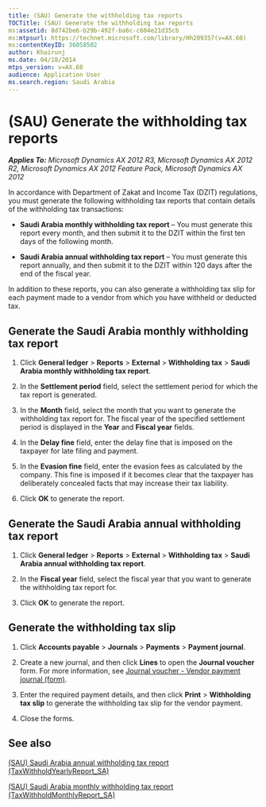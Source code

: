 ```yaml
---
title: (SAU) Generate the withholding tax reports
TOCTitle: (SAU) Generate the withholding tax reports
ms:assetid: 8d742be6-b29b-492f-ba6c-c604e21d35cb
ms:mtpsurl: https://technet.microsoft.com/library/Hh209357(v=AX.60)
ms:contentKeyID: 36058502
author: Khairunj
ms.date: 04/18/2014
mtps_version: v=AX.60
audience: Application User
ms.search.region: Saudi Arabia
---
```


# (SAU) Generate the withholding tax reports 


_**Applies To:** Microsoft Dynamics AX 2012 R3, Microsoft Dynamics AX 2012 R2, Microsoft Dynamics AX 2012 Feature Pack, Microsoft Dynamics AX 2012_

In accordance with Department of Zakat and Income Tax (DZIT) regulations, you must generate the following withholding tax reports that contain details of the withholding tax transactions:

  - **Saudi Arabia monthly withholding tax report** – You must generate this report every month, and then submit it to the DZIT within the first ten days of the following month.

  - **Saudi Arabia annual withholding tax report** – You must generate this report annually, and then submit it to the DZIT within 120 days after the end of the fiscal year.

In addition to these reports, you can also generate a withholding tax slip for each payment made to a vendor from which you have withheld or deducted tax.

## Generate the Saudi Arabia monthly withholding tax report

1.  Click **General ledger** \> **Reports** \> **External** \> **Withholding tax** \> **Saudi Arabia monthly withholding tax report**.

2.  In the **Settlement period** field, select the settlement period for which the tax report is generated.

3.  In the **Month** field, select the month that you want to generate the withholding tax report for. The fiscal year of the specified settlement period is displayed in the **Year** and **Fiscal year** fields.

4.  In the **Delay fine** field, enter the delay fine that is imposed on the taxpayer for late filing and payment.

5.  In the **Evasion fine** field, enter the evasion fees as calculated by the company. This fine is imposed if it becomes clear that the taxpayer has deliberately concealed facts that may increase their tax liability.

6.  Click **OK** to generate the report.

## Generate the Saudi Arabia annual withholding tax report

1.  Click **General ledger** \> **Reports** \> **External** \> **Withholding tax** \> **Saudi Arabia annual withholding tax report**.

2.  In the **Fiscal year** field, select the fiscal year that you want to generate the withholding tax report for.

3.  Click **OK** to generate the report.

## Generate the withholding tax slip

1.  Click **Accounts payable** \> **Journals** \> **Payments** \> **Payment journal**.

2.  Create a new journal, and then click **Lines** to open the **Journal voucher** form. For more information, see [Journal voucher - Vendor payment journal (form)](https://technet.microsoft.com/library/aa599011\(v=ax.60\)).

3.  Enter the required payment details, and then click **Print** \> **Withholding tax slip** to generate the withholding tax slip for the vendor payment.

4.  Close the forms.

## See also

[(SAU) Saudi Arabia annual withholding tax report (TaxWithholdYearlyReport\_SA)](sau-saudi-arabia-annual-withholding-tax-report-taxwithholdyearlyreport-sa.md)

[(SAU) Saudi Arabia monthly withholding tax report (TaxWithholdMonthlyReport\_SA)](sau-saudi-arabia-monthly-withholding-tax-report-taxwithholdmonthlyreport-sa.md)

  


